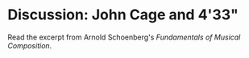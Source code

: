 # Discussion: John Cage and 4\'33\"

Read the excerpt from Arnold Schoenberg's _Fundamentals of Musical Composition_.
